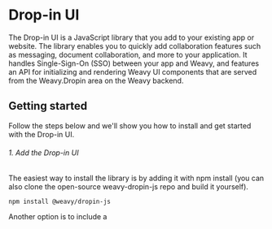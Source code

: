 # Drop-in UI

The Drop-in UI is a JavaScript library that you add to your existing app or website. The library enables you to quickly add collaboration features such as messaging, document collaboration, and more to your application. It handles Single-Sign-On (SSO) between your app and Weavy, and features an API for initializing and rendering Weavy UI components that are served from the Weavy.Dropin area on the Weavy backend.

## Getting started
Follow the steps below and we'll show you how to install and get started with the Drop-in UI.

###### 1. Add the Drop-in UI
The easiest way to install the library is by adding it with npm install (you can also clone the open-source weavy-dropin-js repo and build it yourself).
```JS
npm install @weavy/dropin-js
```
Another option is to include a <script> tag in the <head> element of your page (in the example below we reference a pre-built version from the [jsDelivr CDN](https://www.jsdelivr.com/))
```HTML
<script src="https://cdn.jsdelivr.net/npm/@weavy/dropin-js/dist/weavy-dropin.js" crossorigin="anonymous"></script>
```

###### 2. Initialize Weavy
The Weavy instance is the main entry point for the Drop-in UI. It sets up an authenticated connection to your Weavy backend and handles realtime communication, event distribution, and more.

The minimum configuration requires the url to your Weavy backend and a tokenFactory function that is reponsible for providing an access_token for your authenticated user. Check out the [authentication documentation](https://www.weavy.com/docs/frontend/drop-in/authentication) for details on how to implement this function.
  
```JavaScript
// import Weavy if you are using npm and a build system such as webpack
import Weavy from "@weavy/dropin-js";

const weavy = new Weavy({
  url: "{WEAVY_BACKEND_URL}",
  tokenFactory: async () => "{ACCESS_TOKEN}"
});
```
  
###### 3. Add apps
After initializing the Weavy instance you can start adding Weavy apps (UI components) to your website. The apps are presented using server rendered HTML and integrated by the frontend using iframe technology. See [Working with apps](https://www.weavy.com/docs/frontend/drop-in/apps) and [Open and closing apps](https://www.weavy.com/docs/frontend/drop-in/open-close) for more information.

In the example below we inititialize a messenger app. As you can see you need to supply a DOM element (container) to place it in, for instance a <div>. The container can be referenced a DOM element or as a [css selector](https://developer.mozilla.org/en-US/docs/Web/CSS/CSS_Selectors). The app automatically adapts to the size of the container (if your container does not have a size the app will not be visible).
```HTML
<div id="messenger-container" style="height:600px;"></div>
```
```JavaScript
const messenger = weavy.app({ 
  type: "messenger",
  container: "#messenger-container"
})
```
  
## A complete example
Here is an example of how to bind the messenger app to a toggle button and display the number of unread messages. In this example we're loading the script from a CDN, but you could of course import it from npm instead.
  
```HTML
<head>
  ...
  <!-- Using package from CDN -->
  <script src="https://cdn.jsdelivr.net/npm/@weavy/dropin-js/dist/weavy-dropin.js" crossorigin="anonymous"></script>
  ...
</head>
<body>
  ...
  <!-- Messenger toggle button -->
  <button id="messenger-button">Messenger</button>
  ...
  <!-- A container to place the messenger in (height is used to define a size on the container) -->
  <div id="messenger-container" style="height: 600px"></div>
  ...
</body>
```
```JavaScript
const weavy = new Weavy({
  url: "{WEAVY_BACKEND_URL}",
  tokenFactory: async () => "{ACCESS_TOKEN}"
});

let messengerButton = document.getElementById("messenger-button");
let messengerContainer = document.getElementById("messenger-container");

let messenger = weavy.app({ 
  type: "messenger",
  container: messengerContainer,
  open: false,
  badge: true
});

// Let the button toggle the messenger on click
messengerButton.addEventListener("click", () => messenger.toggle());

// Add/remove classes on the container when the messenger is opened or closed
messenger.on("app-open", () => messengerContainer.classList.add("open"))
messenger.on("app-close", () => messengerContainer.classList.remove("open"));

// Update your UI with badge count from the messenger
messenger.on("badge", (e, badge) => { 
  messengerButton.innerText = "Unread conversations: " + badge.count; 
});
```
